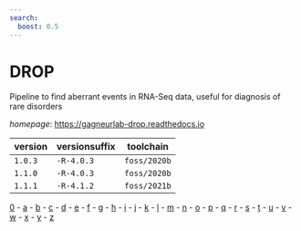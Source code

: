 ```yaml
---
search:
  boost: 0.5
---
```

# DROP

Pipeline to find aberrant events in RNA-Seq data, useful for diagnosis of rare disorders

*homepage*: <https://gagneurlab-drop.readthedocs.io>

version | versionsuffix | toolchain
--------|---------------|----------
``1.0.3`` | ``-R-4.0.3`` | ``foss/2020b``
``1.1.0`` | ``-R-4.0.3`` | ``foss/2020b``
``1.1.1`` | ``-R-4.1.2`` | ``foss/2021b``

[0](../0/index.md) - [a](../a/index.md) - [b](../b/index.md) - [c](../c/index.md) - [d](../d/index.md) - [e](../e/index.md) - [f](../f/index.md) - [g](../g/index.md) - [h](../h/index.md) - [i](../i/index.md) - [j](../j/index.md) - [k](../k/index.md) - [l](../l/index.md) - [m](../m/index.md) - [n](../n/index.md) - [o](../o/index.md) - [p](../p/index.md) - [q](../q/index.md) - [r](../r/index.md) - [s](../s/index.md) - [t](../t/index.md) - [u](../u/index.md) - [v](../v/index.md) - [w](../w/index.md) - [x](../x/index.md) - [y](../y/index.md) - [z](../z/index.md)

